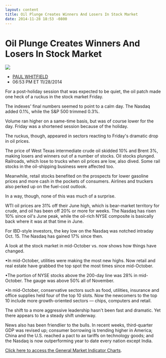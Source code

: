 ```yaml
---
layout: content
title: Oil Plunge Creates Winners And Losers In Stock Market
date: 2014-11-28 18:53 -0800
---
```



Oil Plunge Creates Winners And Losers In Stock Market
======================================================


![](https://www.investors.com/wp-content/uploads/ibd-migrated-images/MPv_141201_635527830651249785.png)

* [PAUL WHITFIELD](https://www.investors.com/author/whitfieldp/ "Posts by PAUL WHITFIELD")
* 06:53 PM ET 11/28/2014




For a post-holiday session that was expected to be quiet, the oil patch made one heck of a ruckus in the stock market Friday.


The indexes' final numbers seemed to point to a calm day. The Nasdaq added 0.1%, while the S&P 500 trimmed 0.3%.


Volume ran higher on a same-time basis, but was of course lower for the day. Friday was a shortened session because of the holiday.


The ruckus, though, appeared in sectors reacting to Friday's dramatic drop in oil prices.


The price of West Texas intermediate crude oil skidded 10% and Brent 3%, making losers and winners out of a number of stocks. Oil stocks plunged. Railroads, which lose to trucks when oil prices are low, also dived. Some rail stocks in the oil-shipping business were affected too.


Meanwhile, retail stocks benefited on the prospects for lower gasoline prices and more cash in the pockets of consumers. Airlines and truckers also perked up on the fuel-cost outlook.


In a way, though, none of this was much of a surprise.


WTI oil prices are 31% off their June high, which is bear-market territory for crude, and oil has been off 20% or more for weeks. The Nasdaq has risen 10% since oil's June peak, while the oil-rich NYSE composite is basically back where it was at that time in June.


For IBD-style investors, the key low on the Nasdaq was notched intraday Oct. 15. The Nasdaq has gained 17% since then.


A look at the stock market in mid-October vs. now shows how things have changed.


•In mid-October, utilities were making the most new highs. Now retail and real estate have grabbed the top spot the most times since mid-October.


•The portion of NYSE stocks above the 200-day line was 28% in mid-October. The gauge was above 50% all of November.


•In mid-October, conservative sectors such as food, utilities, insurance and office supplies held four of the top 10 slots. Now the newcomers to the top 10 include more growth-oriented sectors — chips, computers and retail.


The shift to a more aggressive leadership hasn't been fast and dramatic. Yet there appears to be a steady shift underway.


News also has been friendlier to the bulls. In recent weeks, third-quarter GDP was revised up; consumer borrowing is trending higher in America; China and the U.S. reached a pact to ax tariffs on technology goods; and the Nasdaq is now outperforming year to date every nation except India.


[Click here to access the General Market Indicator Charts](https://www.investors.com/pdf/GMI_120114.pdf).




